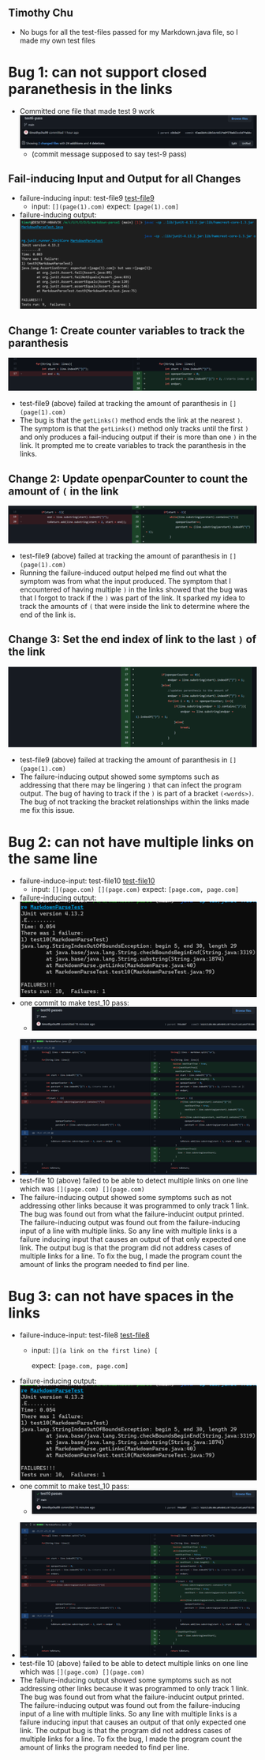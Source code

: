 ## Timothy Chu
* No bugs for all the test-files passed for my Markdown.java file, so I made my own test files

# Bug 1: can not support closed paranethesis in the links
* Committed one file that made test 9 work
 ![](commitName.png)
    * (commit message supposed to say test-9 pass)
 
## Fail-inducing Input and Output for all Changes
- failure-inducing input: test-file9 [test-file9](https://raw.githubusercontent.com/timothychu99/markdown-parse/main/test-file9.md)
    - input: ``[](page(1).com)`` expect: ``[page(1).com]``
- failure-inducing output: ![ssss](test-9fail.png)

## Change 1: Create counter variables to track the paranthesis
 ![change1](parse1.png)
 * test-file9 (above) failed at tracking the amount of paranthesis in ``[](page(1).com)``
 * The bug is that the ``getLinks()`` method ends the link at the nearest ``)``. The symptom is that the  ``getLinks()`` method only tracks until the first ``)`` and only produces a fail-inducing output if their is more than one ``)`` in the link. It prompted me to create variables to track the paranthesis in the links.
 
## Change 2: Update openparCounter to count the amount of `(` in the link
 ![change2](parse2.png) 
 * test-file9 (above) failed at tracking the amount of paranthesis in ``[](page(1).com)``
 * Running the failure-induced output helped me find out what the symptom was from what the input produced. The symptom that I encountered of having multiple ``)`` in the links showed that the bug was that I forgot to track if the ``)`` was part of the link. It sparked my idea to track the amounts of ```(``` that were inside the link to determine where the end of the link is.

## Change 3: Set the end index of link to the last ``)`` of the link 
 ![change3](parse3.png)
 * test-file9 (above) failed at tracking the amount of paranthesis in ``[](page(1).com)``
 * The failure-inducing output showed some symptoms such as addressing that there may be lingering ``)`` that can infect the program output. The bug of having
to track if the ``)`` is part of a bracket ``(<words>)``. The bug of not tracking the bracket relationships within the links made me fix this issue.

# Bug 2: can not have multiple links on the same line
 - failure-induce-input: test-file10 [test-file10](https://raw.githubusercontent.com/timothychu99/markdown-parse/main/test-file10.md)
    - input: ``[](page.com) [](page.com)`` expect: ``[page.com, page.com]``
 - failure-inducing output: ![sssss](test_10_fail.png)
 - one commit to make test_10 pass:
   - ![test_10_commit](test10commit.png)
 * ![change](test_file_code_pass.png)
 * test-file 10 (above) failed to be able to detect multiple links on one line which was ``[](page.com) [](page.com)``
 * The failure-inducing output showed some symptoms such as not addressing other links because it was programmed to only track 1 link. The bug was found out from what the failure-inducint output printed. The failure-inducing output was found out from the failure-inducing input of a line with multiple links. So any line with multiple links is a failure inducing input that causes an output of that only expected one link. The output bug is that the program did not address cases of multiple links for a line. To fix the bug, I made the program count the amount of links the program needed to find per line.

# Bug 3: can not have spaces in the links
 - failure-induce-input: test-file8 [test-file8](https://raw.githubusercontent.com/timothychu99/markdown-parse/main/test-file8.md)
    - input: ```[](a link on the first line)
                 [```
                
      expect: ``[page.com, page.com]``
 - failure-inducing output: ![sssss](test_10_fail.png)
 - one commit to make test_10 pass:
   - ![test_10_commit](test10commit.png)
 * ![change](test_file_code_pass.png)
 * test-file 10 (above) failed to be able to detect multiple links on one line which was ``[](page.com) [](page.com)``
 * The failure-inducing output showed some symptoms such as not addressing other links because it was programmed to only track 1 link. The bug was found out from what the failure-inducint output printed. The failure-inducing output was found out from the failure-inducing input of a line with multiple links. So any line with multiple links is a failure inducing input that causes an output of that only expected one link. The output bug is that the program did not address cases of multiple links for a line. To fix the bug, I made the program count the amount of links the program needed to find per line.
